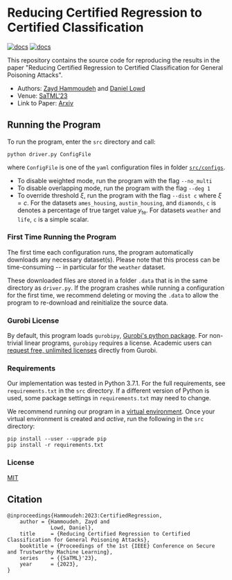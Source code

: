 # Reducing Certified Regression to Certified Classification

[![docs](https://img.shields.io/badge/paper-SaTML'23-orange)](https://satml.org/)
[![docs](https://img.shields.io/badge/license-MIT-blue.svg)](https://github.com/ZaydH/certified-regression/blob/main/LICENSE)

This repository contains the source code for reproducing the results in the paper "Reducing Certified Regression to Certified Classification for General Poisoning Attacks".

* Authors: [Zayd Hammoudeh](https://zaydh.github.io/) and [Daniel Lowd](https://ix.cs.uoregon.edu/~lowd/)
* Venue: [SaTML'23](https://satml.org/)
* Link to Paper: [Arxiv](https://arxiv.org/abs/2208.13904)

## Running the Program

To run the program, enter the `src` directory and call:

`python driver.py ConfigFile`

where `ConfigFile` is one of the `yaml` configuration files in folder [`src/configs`](src/configs). 

* To disable weighted mode, run the program with the flag `--no_multi`
* To disable overlapping mode, run the program with the flag `--deg 1`
* To override threshold $\xi$, run the program with the flag `--dist c` where $\xi = c$. For the datasets `ames_housing`, `austin_housing`, and `diamonds`, `c` is denotes a percentage of true target value $y_{\text{te}}$. For datasets `weather` and `life`, `c` is a simple scalar.

### First Time Running the Program

The first time each configuration runs, the program automatically downloads any necessary dataset(s).  Please note that this process can be time-consuming -- in particular for the `weather` dataset.

These downloaded files are stored in a folder `.data` that is in the same directory as `driver.py`.  If the program crashes while running a configuration for the first time, we recommend deleting or moving the `.data` to allow the program to re-download and reinitialize the source data.

### Gurobi License

By default, this program loads `gurobipy`, [Gurobi's python package](https://pypi.org/project/gurobipy/). For non-trivial linear programs, `gurobipy` requires a license.  Academic users can [request free, unlimited licenses](https://www.gurobi.com/academia/academic-program-and-licenses/) directly from Gurobi.

### Requirements

Our implementation was tested in Python&nbsp;3.7.1.  For the full requirements, see `requirements.txt` in the `src` directory.  If a different version of Python is used, some package settings in `requirements.txt` may need to change.

We recommend running our program in a [virtual environment](https://docs.python.org/3/tutorial/venv.html).  Once your virtual environment is created and *active*, run the following in the `src` directory:

```
pip install --user --upgrade pip
pip install -r requirements.txt
```

### License

[MIT](https://github.com/ZaydH/certified-regression/blob/main/LICENSE)

## Citation

```
@inproceedings{Hammoudeh:2023:CertifiedRegression,
    author = {Hammoudeh, Zayd and
              Lowd, Daniel},
    title     = {Reducing Certified Regression to Certified Classification for General Poisoning Attacks},
    booktitle = {Proceedings of the 1st {IEEE} Conference on Secure and Trustworthy Machine Learning},
    series    = {{SaTML}'23},
    year      = {2023},
}
```
